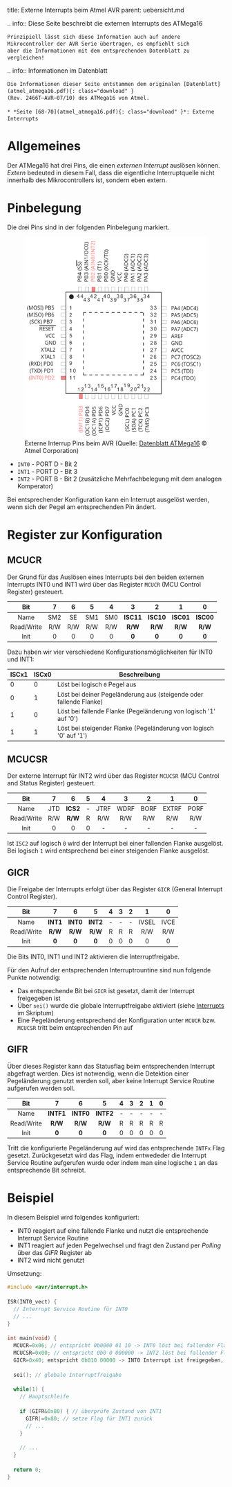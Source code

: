 title: Externe Interrupts beim Atmel AVR
parent: uebersicht.md

.. info:: Diese Seite beschreibt die externen Interrupts des ATMega16

    Prinzipiell lässt sich diese Information auch auf andere Mikrocontroller der AVR Serie übertragen, es empfiehlt sich
    aber die Informationen mit dem entsprechenden Datenblatt zu vergleichen!

.. info:: Informationen im Datenblatt

    Die Informationen dieser Seite entstammen dem originalen [Datenblatt](atmel_atmega16.pdf){: class="download" }
    (Rev. 2466T–AVR–07/10) des ATMega16 von Atmel.

    * *Seite [68-70](atmel_atmega16.pdf){: class="download" }*: Externe Interrupts

# Allgemeines

Der ATMega16 hat drei Pins, die einen *externen Interrupt* auslösen können. *Extern* bedeuted in diesem Fall, dass die
eigentliche Interruptquelle nicht innerhalb des Mikrocontrollers ist, sondern eben extern.

# Pinbelegung
Die drei Pins sind in der folgenden Pinbelegung markiert.
<figure><img src="avr_ext_interrupt_pins.svg"><figcaption>Externe Interrup Pins beim AVR (Quelle: <a href="http://www.atmel.com/images/doc2466.pdf">Datenblatt ATMega16</a> &copy; Atmel Corporation)</figcaption></figure>

* <code>INT0</code> - PORT D - Bit 2
* <code>INT1</code> - PORT D - Bit 3
* <code>INT2</code> - PORT B - Bit 2 (zusätzliche Mehrfachbelegung mit dem analogen Komperator)

Bei entsprechender Konfiguration kann ein Interrupt ausgelöst werden, wenn sich der Pegel am entsprechenden Pin ändert.

# Register zur Konfiguration
## MCUCR
Der Grund für das Auslösen eines Interrupts bei den beiden externen Interrupts INT0 und INT1 wird über das Register <code>MCUCR</code> (MCU Control Register) gesteuert.

Bit|7|6|5|4|**3**|**2**|**1**|**0**
:---:|:---:|:---:|:---:|:---:|:---:|:---:|:---:|:---:
Name|SM2|SE|SM1|SM0|**ISC11**|**ISC10**|**ISC01**|**ISC00**
Read/Write|R/W|R/W|R/W|R/W|**R/W**|**R/W**|**R/W**|**R/W**
Init|0|0|0|0|**0**|**0**|**0**|**0**

Dazu haben wir vier verschiedene Konfigurationsmöglichkeiten für INT0 und INT1:

ISCx1 | ISCx0 | Beschreibung
-|-|-
0|0|Löst bei logisch <code>0</code> Pegel aus
0|1|Löst bei deiner Pegeländerung aus (steigende oder fallende Flanke)
1|0|Löst bei fallende Flanke (Pegeländerung von logisch '1' auf '0')
1|1|Löst bei steigender Flanke (Pegeländerung von logisch '0' auf '1')

## MCUCSR
Der externe Interrupt für INT2 wird über das Register <code>MCUCSR</code> (MCU Control and Status Register) gesteuert.

Bit|7|**6**|5|4|3|2|1|0
:---:|:---:|:---:|:---:|:---:|:---:|:---:|:---:|:---:
Name|JTD|**ICS2**|-|JTRF|WDRF|BORF|EXTRF|PORF
Read/Write|R/W|**R/W**|R|R/W|R/W|R/W|R/W|R/W
Init|0|0|0|-|-|-|-|-

Ist <code>ISC2</code> auf logisch <code>0</code> wird der Interrupt bei einer fallenden Flanke ausgelöst. Bei logisch <code>1</code> wird entsprechend
bei einer steigenden Flanke ausgelöst.

## GICR
Die Freigabe der Interrupts erfolgt über das Register <code>GICR</code> (General Interrupt Control Register).

Bit|**7**|**6**|**5**|4|3|2|1|0
:---:|:---:|:---:|:---:|:---:|:---:|:---:|:---:|:---:
Name|**INT1**|**INT0**|**INT2**|-|-|-|IVSEL|IVCE
Read/Write|**R/W**|**R/W**|**R/W**|R|R|R|R/W|R/W
Init|**0**|**0**|**0**|0|0|0|0|0

Die Bits INT0, INT1 und INT2 aktivieren die Interruptfreigabe.

Für den Aufruf der entsprechenden Interruptrountine sind nun folgende Punkte notwendig:

* Das entsprechende Bit bei <code>GICR</code> ist gesetzt, damit der Interrupt freigegeben ist
* Über <code>sei()</code> wurde die globale Interruptfreigabe aktiviert (siehe [Interrupts](avr_interrupts.html) im Skriptum)
* Eine Pegeländerung entsprechend der Konfiguration unter <code>MCUCR</code> bzw. <code>MCUCSR</code> tritt beim entsprechenden Pin auf

## GIFR
Über dieses Register kann das Statusflag beim entsprechenden Interrupt abgefragt werden. Dies ist notwendig, wenn die
Detektion einer Pegeländerung genutzt werden soll, aber keine Interrupt Service Routine aufgerufen werden soll.

Bit|**7**|**6**|**5**|4|3|2|1|0
:---:|:---:|:---:|:---:|:---:|:---:|:---:|:---:|:---:
Name|**INTF1**|**INTF0**|**INTF2**|-|-|-|-|-
Read/Write|**R/W**|**R/W**|**R/W**|R|R|R|R|R
Init|**0**|**0**|**0**|0|0|0|0|0

Tritt die konfigurierte Pegeländerung auf wird das entsprechende <code>INTFx</code> Flag gesetzt. Zurückgesetzt wird das Flag,
indem entwededer die Interrupt Service Routine aufgerufen wurde oder indem man eine logische <code>1</code> an das entsprechende
Bit schreibt.

# Beispiel
In diesem Beispiel wird folgendes konfiguriert:

* INT0 reagiert auf eine fallende Flanke und nutzt die entsprechende Interrupt Service Routine
* INT1 reagiert auf jeden Pegelwechsel und fragt den Zustand per *Polling* über das *GIFR* Register ab
* INT2 wird nicht genutzt

Umsetzung:

```c
#include <avr/interrupt.h>

ISR(INT0_vect) {
  // Interrupt Service Routine für INT0
  // ...
}

int main(void) {
  MCUCR=0x06; // entspricht 0b0000 01 10 -> INT0 löst bei fallender Flanke aus, INT1 bei jedem Pegelwechsel
  MCUCSR=0x00; // entspricht 0b0 0 000000 -> INT2 löst bei fallender Flanke aus (wird aber nicht genutzt)
  GICR=0x40; entspricht 0b010 00000 -> INT0 Interrupt ist freigegeben, INT1 und INT2 nicht

  sei(); // globale Interruptfreigabe

  while(1) {
    // Hauptschleife

    if (GIFR&0x80) { // überprüfe Zustand von INT1
      GIFR|=0x80; // setze Flag für INT1 zurück
      // ...
    }

    // ...
  }

  return 0;
}
```
